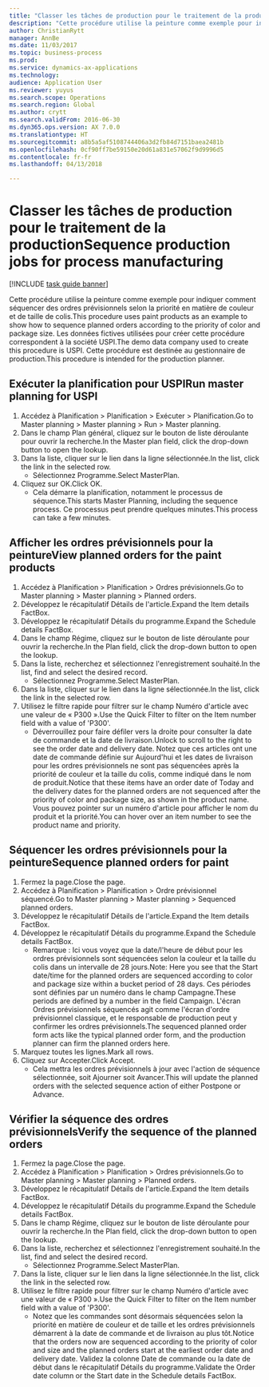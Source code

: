 ```yaml
--- 
title: "Classer les tâches de production pour le traitement de la production"
description: "Cette procédure utilise la peinture comme exemple pour indiquer comment séquencer des ordres prévisionnels selon la priorité en matière de couleur et de taille de colis."
author: ChristianRytt
manager: AnnBe
ms.date: 11/03/2017
ms.topic: business-process
ms.prod: 
ms.service: dynamics-ax-applications
ms.technology: 
audience: Application User
ms.reviewer: yuyus
ms.search.scope: Operations
ms.search.region: Global
ms.author: crytt
ms.search.validFrom: 2016-06-30
ms.dyn365.ops.version: AX 7.0.0
ms.translationtype: HT
ms.sourcegitcommit: a8b5a5af5108744406a3d2fb84d7151baea2481b
ms.openlocfilehash: 0cf90ff7be59150e20d61a831e57062f9d9996d5
ms.contentlocale: fr-fr
ms.lasthandoff: 04/13/2018

---
```

# <a name="sequence-production-jobs-for-process-manufacturing"></a><span data-ttu-id="51f26-103">Classer les tâches de production pour le traitement de la production</span><span class="sxs-lookup"><span data-stu-id="51f26-103">Sequence production jobs for process manufacturing</span></span>

[!INCLUDE [task guide banner](../../includes/task-guide-banner.md)]

<span data-ttu-id="51f26-104">Cette procédure utilise la peinture comme exemple pour indiquer comment séquencer des ordres prévisionnels selon la priorité en matière de couleur et de taille de colis.</span><span class="sxs-lookup"><span data-stu-id="51f26-104">This procedure uses paint products as an example to show how to sequence planned orders according to the priority of color and package size.</span></span> <span data-ttu-id="51f26-105">Les données fictives utilisées pour créer cette procédure correspondent à la société USPI.</span><span class="sxs-lookup"><span data-stu-id="51f26-105">The demo data company used to create this procedure is USPI.</span></span> <span data-ttu-id="51f26-106">Cette procédure est destinée au gestionnaire de production.</span><span class="sxs-lookup"><span data-stu-id="51f26-106">This procedure is intended for the production planner.</span></span>


## <a name="run-master-planning-for-uspi"></a><span data-ttu-id="51f26-107">Exécuter la planification pour USPI</span><span class="sxs-lookup"><span data-stu-id="51f26-107">Run master planning for USPI</span></span>
1. <span data-ttu-id="51f26-108">Accédez à Planification > Planification > Exécuter > Planification.</span><span class="sxs-lookup"><span data-stu-id="51f26-108">Go to Master planning > Master planning > Run > Master planning.</span></span>
2. <span data-ttu-id="51f26-109">Dans le champ Plan général, cliquez sur le bouton de liste déroulante pour ouvrir la recherche.</span><span class="sxs-lookup"><span data-stu-id="51f26-109">In the Master plan field, click the drop-down button to open the lookup.</span></span>
3. <span data-ttu-id="51f26-110">Dans la liste, cliquer sur le lien dans la ligne sélectionnée.</span><span class="sxs-lookup"><span data-stu-id="51f26-110">In the list, click the link in the selected row.</span></span>
    * <span data-ttu-id="51f26-111">Sélectionnez Programme.</span><span class="sxs-lookup"><span data-stu-id="51f26-111">Select MasterPlan.</span></span>  
4. <span data-ttu-id="51f26-112">Cliquez sur OK.</span><span class="sxs-lookup"><span data-stu-id="51f26-112">Click OK.</span></span>
    * <span data-ttu-id="51f26-113">Cela démarre la planification, notamment le processus de séquence.</span><span class="sxs-lookup"><span data-stu-id="51f26-113">This starts Master Planning, including the sequence process.</span></span> <span data-ttu-id="51f26-114">Ce processus peut prendre quelques minutes.</span><span class="sxs-lookup"><span data-stu-id="51f26-114">This process can take a few minutes.</span></span>  

## <a name="view-planned-orders-for-the-paint-products"></a><span data-ttu-id="51f26-115">Afficher les ordres prévisionnels pour la peinture</span><span class="sxs-lookup"><span data-stu-id="51f26-115">View planned orders for the paint products</span></span>
1. <span data-ttu-id="51f26-116">Accédez à Planification > Planification > Ordres prévisionnels.</span><span class="sxs-lookup"><span data-stu-id="51f26-116">Go to Master planning > Master planning > Planned orders.</span></span>
2. <span data-ttu-id="51f26-117">Développez le récapitulatif Détails de l'article.</span><span class="sxs-lookup"><span data-stu-id="51f26-117">Expand the Item details FactBox.</span></span>
3. <span data-ttu-id="51f26-118">Développez le récapitulatif Détails du programme.</span><span class="sxs-lookup"><span data-stu-id="51f26-118">Expand the Schedule details FactBox.</span></span>
4. <span data-ttu-id="51f26-119">Dans le champ Régime, cliquez sur le bouton de liste déroulante pour ouvrir la recherche.</span><span class="sxs-lookup"><span data-stu-id="51f26-119">In the Plan field, click the drop-down button to open the lookup.</span></span>
5. <span data-ttu-id="51f26-120">Dans la liste, recherchez et sélectionnez l'enregistrement souhaité.</span><span class="sxs-lookup"><span data-stu-id="51f26-120">In the list, find and select the desired record.</span></span>
    * <span data-ttu-id="51f26-121">Sélectionnez Programme.</span><span class="sxs-lookup"><span data-stu-id="51f26-121">Select MasterPlan.</span></span>  
6. <span data-ttu-id="51f26-122">Dans la liste, cliquer sur le lien dans la ligne sélectionnée.</span><span class="sxs-lookup"><span data-stu-id="51f26-122">In the list, click the link in the selected row.</span></span>
7. <span data-ttu-id="51f26-123">Utilisez le filtre rapide pour filtrer sur le champ Numéro d'article avec une valeur de « P300 ».</span><span class="sxs-lookup"><span data-stu-id="51f26-123">Use the Quick Filter to filter on the Item number field with a value of 'P300'.</span></span>
    * <span data-ttu-id="51f26-124">Déverrouillez pour faire défiler vers la droite pour consulter la date de commande et la date de livraison.</span><span class="sxs-lookup"><span data-stu-id="51f26-124">Unlock to scroll to the right to see the order date and delivery date.</span></span> <span data-ttu-id="51f26-125">Notez que ces articles ont une date de commande définie sur Aujourd'hui et les dates de livraison pour les ordres prévisionnels ne sont pas séquencées après la priorité de couleur et la taille du colis, comme indiqué dans le nom de produit.</span><span class="sxs-lookup"><span data-stu-id="51f26-125">Notice that these items have an order date of Today and the delivery dates for the planned orders are not sequenced after the priority of color and package size, as shown in the product name.</span></span> <span data-ttu-id="51f26-126">Vous pouvez pointer sur un numéro d'article pour afficher le nom du produit et la priorité.</span><span class="sxs-lookup"><span data-stu-id="51f26-126">You can hover over an item number to see the product name and priority.</span></span>  

## <a name="sequence-planned-orders-for-paint"></a><span data-ttu-id="51f26-127">Séquencer les ordres prévisionnels pour la peinture</span><span class="sxs-lookup"><span data-stu-id="51f26-127">Sequence planned orders for paint</span></span>
1. <span data-ttu-id="51f26-128">Fermez la page.</span><span class="sxs-lookup"><span data-stu-id="51f26-128">Close the page.</span></span>
2. <span data-ttu-id="51f26-129">Accédez à Planification > Planification > Ordre prévisionnel séquencé.</span><span class="sxs-lookup"><span data-stu-id="51f26-129">Go to Master planning > Master planning > Sequenced planned orders.</span></span>
3. <span data-ttu-id="51f26-130">Développez le récapitulatif Détails de l'article.</span><span class="sxs-lookup"><span data-stu-id="51f26-130">Expand the Item details FactBox.</span></span>
4. <span data-ttu-id="51f26-131">Développez le récapitulatif Détails du programme.</span><span class="sxs-lookup"><span data-stu-id="51f26-131">Expand the Schedule details FactBox.</span></span>
    * <span data-ttu-id="51f26-132">Remarque : Ici vous voyez que la date/l'heure de début pour les ordres prévisionnels sont séquencées selon la couleur et la taille du colis dans un intervalle de 28 jours.</span><span class="sxs-lookup"><span data-stu-id="51f26-132">Note: Here you see that the Start date/time for the planned orders are sequenced according to color and package size within a bucket period of 28 days.</span></span> <span data-ttu-id="51f26-133">Ces périodes sont définies par un numéro dans le champ Campagne.</span><span class="sxs-lookup"><span data-stu-id="51f26-133">These periods are defined by a number in the field Campaign.</span></span> <span data-ttu-id="51f26-134">L'écran Ordres prévisionnels séquencés agit comme l'écran d'ordre prévisionnel classique, et le responsable de production peut y confirmer les ordres prévisionnels.</span><span class="sxs-lookup"><span data-stu-id="51f26-134">The sequenced planned order form acts like the typical planned order form, and the production planner can firm the planned orders here.</span></span>  
5. <span data-ttu-id="51f26-135">Marquez toutes les lignes.</span><span class="sxs-lookup"><span data-stu-id="51f26-135">Mark all rows.</span></span>
6. <span data-ttu-id="51f26-136">Cliquez sur Accepter.</span><span class="sxs-lookup"><span data-stu-id="51f26-136">Click Accept.</span></span>
    * <span data-ttu-id="51f26-137">Cela mettra les ordres prévisionnels à jour avec l'action de séquence sélectionnée, soit Ajourner soit Avancer.</span><span class="sxs-lookup"><span data-stu-id="51f26-137">This will update the planned orders with the selected sequence action of either Postpone or Advance.</span></span>  

## <a name="verify-the-sequence-of-the-planned-orders"></a><span data-ttu-id="51f26-138">Vérifier la séquence des ordres prévisionnels</span><span class="sxs-lookup"><span data-stu-id="51f26-138">Verify the sequence of the planned orders</span></span>
1. <span data-ttu-id="51f26-139">Fermez la page.</span><span class="sxs-lookup"><span data-stu-id="51f26-139">Close the page.</span></span>
2. <span data-ttu-id="51f26-140">Accédez à Planification > Planification > Ordres prévisionnels.</span><span class="sxs-lookup"><span data-stu-id="51f26-140">Go to Master planning > Master planning > Planned orders.</span></span>
3. <span data-ttu-id="51f26-141">Développez le récapitulatif Détails de l'article.</span><span class="sxs-lookup"><span data-stu-id="51f26-141">Expand the Item details FactBox.</span></span>
4. <span data-ttu-id="51f26-142">Développez le récapitulatif Détails du programme.</span><span class="sxs-lookup"><span data-stu-id="51f26-142">Expand the Schedule details FactBox.</span></span>
5. <span data-ttu-id="51f26-143">Dans le champ Régime, cliquez sur le bouton de liste déroulante pour ouvrir la recherche.</span><span class="sxs-lookup"><span data-stu-id="51f26-143">In the Plan field, click the drop-down button to open the lookup.</span></span>
6. <span data-ttu-id="51f26-144">Dans la liste, recherchez et sélectionnez l'enregistrement souhaité.</span><span class="sxs-lookup"><span data-stu-id="51f26-144">In the list, find and select the desired record.</span></span>
    * <span data-ttu-id="51f26-145">Sélectionnez Programme.</span><span class="sxs-lookup"><span data-stu-id="51f26-145">Select MasterPlan.</span></span>  
7. <span data-ttu-id="51f26-146">Dans la liste, cliquer sur le lien dans la ligne sélectionnée.</span><span class="sxs-lookup"><span data-stu-id="51f26-146">In the list, click the link in the selected row.</span></span>
8. <span data-ttu-id="51f26-147">Utilisez le filtre rapide pour filtrer sur le champ Numéro d'article avec une valeur de « P300 ».</span><span class="sxs-lookup"><span data-stu-id="51f26-147">Use the Quick Filter to filter on the Item number field with a value of 'P300'.</span></span>
    * <span data-ttu-id="51f26-148">Notez que les commandes sont désormais séquencées selon la priorité en matière de couleur et de taille et les ordres prévisionnels démarrent à la date de commande et de livraison au plus tôt.</span><span class="sxs-lookup"><span data-stu-id="51f26-148">Notice that the orders now are sequenced according to the priority of color and size and the planned orders start at the earliest order date and delivery date.</span></span> <span data-ttu-id="51f26-149">Validez la colonne Date de commande ou la date de début dans le récapitulatif Détails du programme.</span><span class="sxs-lookup"><span data-stu-id="51f26-149">Validate the Order date column or the Start date in the Schedule details FactBox.</span></span>  


